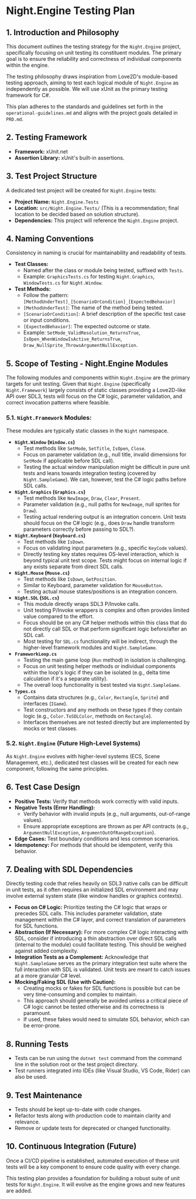 # Night.Engine Testing Plan

## 1. Introduction and Philosophy

This document outlines the testing strategy for the `Night.Engine` project, specifically focusing on unit testing its constituent modules. The primary goal is to ensure the reliability and correctness of individual components within the engine.

The testing philosophy draws inspiration from Love2D's module-based testing approach, aiming to test each logical module of `Night.Engine` as independently as possible. We will use xUnit as the primary testing framework for C#.

This plan adheres to the standards and guidelines set forth in the `operational-guidelines.md` and aligns with the project goals detailed in `PRD.md`.

## 2. Testing Framework

- **Framework:** xUnit.net
- **Assertion Library:** xUnit's built-in assertions.

## 3. Test Project Structure

A dedicated test project will be created for `Night.Engine` tests:

- **Project Name:** `Night.Engine.Tests`
- **Location:** `src/Night.Engine.Tests/` (This is a recommendation; final location to be decided based on solution structure).
- **Dependencies:** This project will reference the `Night.Engine` project.

## 4. Naming Conventions

Consistency in naming is crucial for maintainability and readability of tests.

- **Test Classes:**
    - Named after the class or module being tested, suffixed with `Tests`.
    - Example: `GraphicsTests.cs` for testing `Night.Graphics`, `WindowTests.cs` for `Night.Window`.
- **Test Methods:**
    - Follow the pattern: `[MethodUnderTest]_[ScenarioOrCondition]_[ExpectedBehavior]`
    - `[MethodUnderTest]`: The name of the method being tested.
    - `[ScenarioOrCondition]`: A brief description of the specific test case or input conditions.
    - `[ExpectedBehavior]`: The expected outcome or state.
    - Example: `SetMode_ValidResolution_ReturnsTrue`, `IsOpen_WhenWindowIsActive_ReturnsTrue`, `Draw_NullSprite_ThrowsArgumentNullException`.

## 5. Scope of Testing - Night.Engine Modules

The following modules and components within `Night.Engine` are the primary targets for unit testing. Given that `Night.Engine` (specifically `Night.Framework`) largely consists of static classes providing a Love2D-like API over SDL3, tests will focus on the C# logic, parameter validation, and correct invocation patterns where feasible.

### 5.1. `Night.Framework` Modules:

These modules are typically static classes in the `Night` namespace.

-   **`Night.Window` (`Window.cs`)**
    -   Test methods like `SetMode`, `SetTitle`, `IsOpen`, `Close`.
    -   Focus on parameter validation (e.g., null title, invalid dimensions for `SetMode` if applicable before SDL call).
    -   Testing the actual window manipulation might be difficult in pure unit tests and leans towards integration testing (covered by `Night.SampleGame`). We can, however, test the C# logic paths before SDL calls.
-   **`Night.Graphics` (`Graphics.cs`)**
    -   Test methods like `NewImage`, `Draw`, `Clear`, `Present`.
    -   Parameter validation (e.g., null paths for `NewImage`, null sprites for `Draw`).
    -   Testing actual rendering output is an integration concern. Unit tests should focus on the C# logic (e.g., does `Draw` handle transform parameters correctly before passing to SDL?).
-   **`Night.Keyboard` (`Keyboard.cs`)**
    -   Test methods like `IsDown`.
    -   Focus on validating input parameters (e.g., specific `KeyCode` values).
    -   Directly testing key states requires OS-level interaction, which is beyond typical unit test scope. Tests might focus on internal logic if any exists separate from direct SDL calls.
-   **`Night.Mouse` (`Mouse.cs`)**
    -   Test methods like `IsDown`, `GetPosition`.
    -   Similar to Keyboard, parameter validation for `MouseButton`.
    -   Testing actual mouse states/positions is an integration concern.
-   **`Night.SDL` (`SDL.cs`)**
    -   This module directly wraps SDL3 P/Invoke calls.
    -   Unit testing P/Invoke wrappers is complex and often provides limited value compared to the effort.
    -   Focus should be on any C# helper methods within this class that do not directly call SDL or that perform significant logic before/after an SDL call.
    -   Most testing for `SDL.cs` functionality will be indirect, through the higher-level framework modules and `Night.SampleGame`.
-   **`FrameworkLoop.cs`**
    -   Testing the main game loop (`Run` method) in isolation is challenging.
    -   Focus on unit testing helper methods or individual components within the loop's logic if they can be isolated (e.g., delta time calculation if it's a separate utility).
    -   The overall loop functionality is best tested via `Night.SampleGame`.
-   **`Types.cs`**
    -   Contains data structures (e.g., `Color`, `Rectangle`, `Sprite`) and interfaces (`IGame`).
    -   Test constructors and any methods on these types if they contain logic (e.g., `Color.ToSDLColor`, methods on `Rectangle`).
    -   Interfaces themselves are not tested directly but are implemented by mocks or test classes.

### 5.2. `Night.Engine` (Future High-Level Systems)

As `Night.Engine` evolves with higher-level systems (ECS, Scene Management, etc.), dedicated test classes will be created for each new component, following the same principles.

## 6. Test Case Design

-   **Positive Tests:** Verify that methods work correctly with valid inputs.
-   **Negative Tests (Error Handling):**
    -   Verify behavior with invalid inputs (e.g., null arguments, out-of-range values).
    -   Ensure appropriate exceptions are thrown as per API contracts (e.g., `ArgumentNullException`, `ArgumentOutOfRangeException`).
-   **Edge Cases:** Test boundary conditions and less common scenarios.
-   **Idempotency:** For methods that should be idempotent, verify this behavior.

## 7. Dealing with SDL Dependencies

Directly testing code that relies heavily on SDL3 native calls can be difficult in unit tests, as it often requires an initialized SDL environment and may involve external system state (like window handles or graphics contexts).

-   **Focus on C# Logic:** Prioritize testing the C# logic that wraps or precedes SDL calls. This includes parameter validation, state management within the C# layer, and correct translation of parameters for SDL functions.
-   **Abstraction (If Necessary):** For more complex C# logic interacting with SDL, consider if introducing a thin abstraction over direct SDL calls (internal to the module) could facilitate testing. This should be weighed against added complexity.
-   **Integration Tests as a Complement:** Acknowledge that `Night.SampleGame` serves as the primary integration test suite where the full interaction with SDL is validated. Unit tests are meant to catch issues at a more granular C# level.
-   **Mocking/Faking SDL (Use with Caution):**
    -   Creating mocks or fakes for SDL functions is possible but can be very time-consuming and complex to maintain.
    -   This approach should generally be avoided unless a critical piece of C# logic cannot be tested otherwise and its correctness is paramount.
    -   If used, these fakes would need to simulate SDL behavior, which can be error-prone.

## 8. Running Tests

-   Tests can be run using the `dotnet test` command from the command line in the solution root or the test project directory.
-   Test runners integrated into IDEs (like Visual Studio, VS Code, Rider) can also be used.

## 9. Test Maintenance

-   Tests should be kept up-to-date with code changes.
-   Refactor tests along with production code to maintain clarity and relevance.
-   Remove or update tests for deprecated or changed functionality.

## 10. Continuous Integration (Future)

Once a CI/CD pipeline is established, automated execution of these unit tests will be a key component to ensure code quality with every change.

This testing plan provides a foundation for building a robust suite of unit tests for `Night.Engine`. It will evolve as the engine grows and new features are added. 